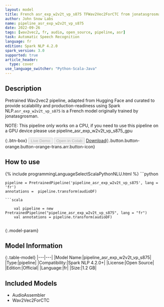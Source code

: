 ```yaml
---
layout: model
title: French asr_exp_w2v2t_vp_s875 TFWav2Vec2ForCTC from jonatasgrosman
author: John Snow Labs
name: pipeline_asr_exp_w2v2t_vp_s875
date: 2022-09-26
tags: [wav2vec2, fr, audio, open_source, pipeline, asr]
task: Automatic Speech Recognition
language: fr
edition: Spark NLP 4.2.0
spark_version: 3.0
supported: true
article_header:
  type: cover
use_language_switcher: "Python-Scala-Java"
---
```


## Description

Pretrained Wav2vec2  pipeline, adapted from Hugging Face and curated to provide scalability and production-readiness using Spark NLP.`asr_exp_w2v2t_vp_s875` is a French model originally trained by jonatasgrosman.

NOTE: This pipeline only works on a CPU, if you need to use this pipeline on a GPU device please use pipeline_asr_exp_w2v2t_vp_s875_gpu

{:.btn-box}
<button class="button button-orange" disabled>Live Demo</button>
<button class="button button-orange" disabled>Open in Colab</button>
[Download](https://s3.amazonaws.com/auxdata.johnsnowlabs.com/public/models/pipeline_asr_exp_w2v2t_vp_s875_fr_4.2.0_3.0_1664186161625.zip){:.button.button-orange.button-orange-trans.arr.button-icon}

## How to use



<div class="tabs-box" markdown="1">
{% include programmingLanguageSelectScalaPythonNLU.html %}
```python

    pipeline = PretrainedPipeline('pipeline_asr_exp_w2v2t_vp_s875', lang = 'fr')
    annotations =  pipeline.transform(audioDF)
    
```
```scala

    val pipeline = new PretrainedPipeline("pipeline_asr_exp_w2v2t_vp_s875", lang = "fr")
    val annotations = pipeline.transform(audioDF)
    
```
</div>

{:.model-param}
## Model Information

{:.table-model}
|---|---|
|Model Name:|pipeline_asr_exp_w2v2t_vp_s875|
|Type:|pipeline|
|Compatibility:|Spark NLP 4.2.0+|
|License:|Open Source|
|Edition:|Official|
|Language:|fr|
|Size:|1.2 GB|

## Included Models

- AudioAssembler
- Wav2Vec2ForCTC
